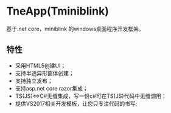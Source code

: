 # TneApp(Tminiblink)
基于.net core，miniblink 的windows桌面程序开发框架。
## 特性
* 采用HTML5创建UI；
* 支持半透异形窗体创建；
* 支持独立发布；
* 支持asp.net core razor集成；
* TS(JS)<=>C#无缝集成，写一份c#可在TS(JS)代码中无缝调用；
* 提供VS2017相关开发模板，让您只专注代码的书写;